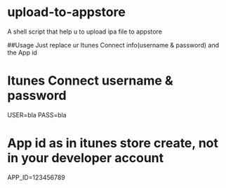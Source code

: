 # upload-to-appstore
A shell script that help u to upload ipa file to appstore

##Usage
Just replace ur Itunes Connect info(username & password) and the App id

# Itunes Connect username & password
USER=bla
PASS=bla

# App id as in itunes store create, not in your developer account
APP_ID=123456789
